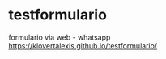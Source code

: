 # testformulario
formulario via web - whatsapp <br>
https://klovertalexis.github.io/testformulario/
